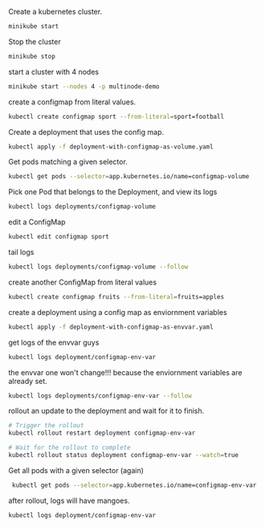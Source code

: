 Create a kubernetes cluster.

```bash
minikube start
```

Stop the cluster
```bash
minikube stop
```

start a cluster with 4 nodes
```bash
minikube start --nodes 4 -p multinode-demo
```

create a configmap from literal values. 
```bash
kubectl create configmap sport --from-literal=sport=football
```

Create a deployment that uses the config map.
```bash
kubectl apply -f deployment-with-configmap-as-volume.yaml
```

Get pods matching a given selector.
```bash
kubectl get pods --selector=app.kubernetes.io/name=configmap-volume
```

Pick one Pod that belongs to the Deployment, and view its logs
```bash
kubectl logs deployments/configmap-volume
```
edit a ConfigMap
```bash
kubectl edit configmap sport
```

tail logs
```bash
kubectl logs deployments/configmap-volume --follow
```
create another ConfigMap from literal values
```bash
kubectl create configmap fruits --from-literal=fruits=apples
```

create a deployment using a config map as enviornment variables
```bash
kubectl apply -f deployment-with-configmap-as-envvar.yaml
```

get logs of the envvar guys
```bash
kubectl logs deployment/configmap-env-var
```

the envvar one won't change!!!  because the enviornment variables are already set.
```bash
kubectl logs deployments/configmap-env-var --follow
```
rollout an update to the deployment and wait for it to finish.
```bash
# Trigger the rollout
kubectl rollout restart deployment configmap-env-var

# Wait for the rollout to complete
kubectl rollout status deployment configmap-env-var --watch=true
```

Get all pods with a given selector (again)
```bash
 kubectl get pods --selector=app.kubernetes.io/name=configmap-env-var
```

after rollout, logs will have mangoes.
```bash
kubectl logs deployment/configmap-env-var
```
